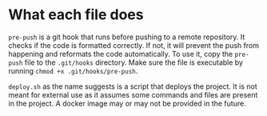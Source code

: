 # What each file does

`pre-push` is a git hook that runs before pushing to a remote repository. It checks if the code is formatted correctly. If not, it will prevent the push from happening and reformats the code automatically. To use it, copy the `pre-push` file to the `.git/hooks` directory. Make sure the file is executable by running `chmod +x .git/hooks/pre-push`.

`deploy.sh` as the name suggests is a script that deploys the project. It is not meant for external use as it assumes some commands and files are present in the project. A docker image may or may not be provided in the future.